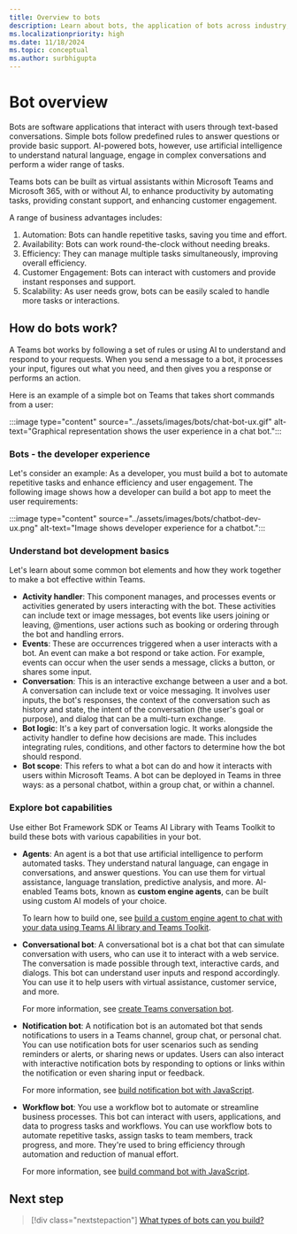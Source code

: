 ```yaml
---
title: Overview to bots
description: Learn about bots, the application of bots across industry, build familiarity with bots in Teams environment and bot development SDKs and libraries. It offers a map through the module to help you navigate through various tasks for building a bot.
ms.localizationpriority: high
ms.date: 11/18/2024
ms.topic: conceptual
ms.author: surbhigupta
---
```


# Bot overview

Bots are software applications that interact with users through text-based conversations. Simple bots follow predefined rules to answer questions or provide basic support. AI-powered bots, however, use artificial intelligence to understand natural language, engage in complex conversations and perform a wider range of tasks.

Teams bots can be built as virtual assistants within Microsoft Teams and Microsoft 365, with or without AI, to enhance productivity by automating tasks, providing constant support, and enhancing customer engagement. 

A range of business advantages includes:

1. Automation: Bots can handle repetitive tasks, saving you time and effort.
1. Availability: Bots can work round-the-clock without needing breaks.
1. Efficiency: They can manage multiple tasks simultaneously, improving overall efficiency.
1. Customer Engagement: Bots can interact with customers and provide instant responses and support.
1. Scalability: As user needs grow, bots can be easily scaled to handle more tasks or interactions.

## How do bots work?

A Teams bot works by following a set of rules or using AI to understand and respond to your requests. When you send a message to a bot, it processes your input, figures out what you need, and then gives you a response or performs an action.

Here is an example of a simple bot on Teams that takes short commands from a user:

:::image type="content" source="../assets/images/bots/chat-bot-ux.gif" alt-text="Graphical representation shows the user experience in a chat bot.":::

### Bots - the developer experience

Let's consider an example: As a developer, you must build a bot to automate repetitive tasks and enhance efficiency and user engagement. The following image shows how a developer can build a bot app to meet the user requirements:

:::image type="content" source="../assets/images/bots/chatbot-dev-ux.png" alt-text="Image shows developer experience for a chatbot.":::

### Understand bot development basics

Let's learn about some common bot elements and how they work together to make a bot effective within Teams.

* **Activity handler**: This component manages, and processes events or activities generated by users interacting with the bot. These activities can include text or image messages, bot events like users joining or leaving, @mentions, user actions such as booking or ordering through the bot and handling errors.
* **Events**: These are occurrences triggered when a user interacts with a bot. An event can make a bot respond or take action. For example, events can occur when the user sends a message, clicks a button, or shares some input.
* **Conversation**: This is an interactive exchange between a user and a bot. A conversation can include text or voice messaging. It involves user inputs, the bot's responses, the context of the conversation such as history and state, the intent of the conversation (the user's goal or purpose), and dialog that can be a multi-turn exchange.
* **Bot logic**: It's a key part of conversation logic. It works alongside the activity handler to define how decisions are made. This includes integrating rules, conditions, and other factors to determine how the bot should respond.
* **Bot scope**: This refers to what a bot can do and how it interacts with users within Microsoft Teams. A bot can be deployed in Teams in three ways: as a personal chatbot, within a group chat, or within a channel.

### Explore bot capabilities

Use either Bot Framework SDK or Teams AI Library with Teams Toolkit to build these bots with various capabilities in your bot.

* **Agents**:
  An agent is a bot that use artificial intelligence to perform automated tasks. They understand natural language, can engage in conversations, and answer questions. You can use them for virtual assistance, language translation, predictive analysis, and more. AI-enabled Teams bots, known as **custom engine agents**, can be built using custom AI models of your choice.

  To learn how to build one, see [build a custom engine agent to chat with your data using Teams AI library and Teams Toolkit](../Teams-AI-library-tutorial.yml).

* **Conversational bot**:
  A conversational bot is a chat bot that can simulate conversation with users, who can use it to interact with a web service. The conversation is made possible through text, interactive cards, and dialogs. This bot can understand user inputs and respond accordingly. You can use it to help users with virtual assistance, customer service, and more.

  For more information, see [create Teams conversation bot](../sbs-teams-conversation-bot.yml).

* **Notification bot**:
  A notification bot is an automated bot that sends notifications to users in a Teams channel, group chat, or personal chat. You can use notification bots for user scenarios such as sending reminders or alerts, or sharing news or updates. Users can also interact with interactive notification bots by responding to options or links within the notification or even sharing input or feedback.

  For more information, see [build notification bot with JavaScript](../sbs-gs-notificationbot.yml).

* **Workflow bot**:
  You use a workflow bot to automate or streamline business processes. This bot can interact with users, applications, and data to progress tasks and workflows. You can use workflow bots to automate repetitive tasks, assign tasks to team members, track progress, and more. They're used to bring efficiency through automation and reduction of manual effort.

  For more information, see [build command bot with JavaScript](../sbs-gs-commandbot.yml).

## Next step
> [!div class="nextstepaction"]
> [What types of bots can you build?](build-a-bot.md)

